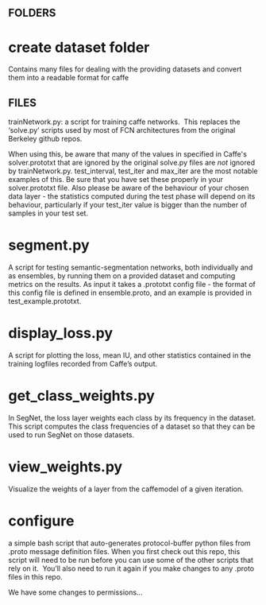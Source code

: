 ## FOLDERS ########################
# create dataset folder
Contains many files for dealing with the providing datasets and convert them into a readable format for caffe

## FILES ##########################

trainNetwork.py: a script for training caffe networks.  This replaces the ‘solve.py’ scripts used by most of FCN architectures from the original Berkeley github repos.

When using this, be aware that many of the values in specified in Caffe's solver.prototxt that are ignored by the original solve.py files are *not* ignored by trainNetwork.py.  test_interval, test_iter and max_iter are the most notable examples of this.  Be sure that you have set these properly in your solver.prototxt file.  Also please be aware of the behaviour of your chosen data layer - the statistics computed during the test phase will depend on its behaviour, particularly if your test_iter value is bigger than the number of samples in your test set.

# segment.py
A script for testing semantic-segmentation networks, both individually and as ensembles, by running them on a provided dataset and computing metrics on the results.  As input it takes a .prototxt config file - the format of this config file is defined in ensemble.proto, and an example is provided in test_example.prototxt.

# display_loss.py
A script for plotting the loss, mean IU, and other statistics contained in the training logfiles recorded from Caffe’s output.

# get_class_weights.py
In SegNet, the loss layer weights each class by its frequency in the dataset.  This script computes the class frequencies of a dataset so that they can be used to run SegNet on those datasets.

# view_weights.py
Visualize the weights of a layer from the caffemodel of a given iteration.

# configure
a simple bash script that auto-generates protocol-buffer python files from .proto message definition files.  When you first check out this repo, this script will need to be run before you can use some of the other scripts that rely on it.  You’ll also need to run it again if you make changes to any .proto files in this repo.

We have some changes to permissions...
